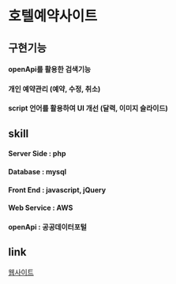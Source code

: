 호텔예약사이트
=============


구현기능
-------------
#### openApi를 활용한 검색기능
#### 개인 예약관리 (예약, 수정, 취소)
#### script 언어를 활용하여 UI 개선 (달력, 이미지 슬라이드) 

skill
-------------
#### Server Side : php
#### Database : mysql
#### Front End : javascript, jQuery
#### Web Service : AWS
#### openApi : 공공데이터포털

link
-------------
<a href="http://13.209.67.26/" target="_blank">웹사이트</a>
